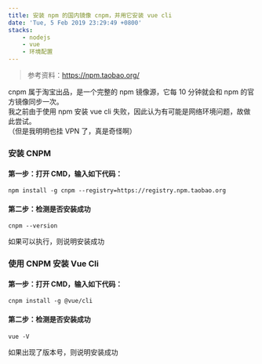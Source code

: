 ```yaml
---
title: 安装 npm 的国内镜像 cnpm，并用它安装 vue cli
date: 'Tue, 5 Feb 2019 23:29:49 +0800'
stacks:
    - nodejs
    - vue
    - 环境配置
---
```


> 参考资料：https://npm.taobao.org/

cnpm 属于淘宝出品，是一个完整的 npm 镜像源，它每 10 分钟就会和 npm 的官方镜像同步一次。  
我之前由于使用 npm 安装 vue cli 失败，因此认为有可能是网络环境问题，故做此尝试。  
（但是我明明也挂 VPN 了，真是奇怪啊）

### 安装 CNPM
#### 第一步：打开 CMD，输入如下代码：
``` 
npm install -g cnpm --registry=https://registry.npm.taobao.org
```
#### 第二步：检测是否安装成功
```
cnpm --version
```
如果可以执行，则说明安装成功

### 使用 CNPM 安装 Vue Cli
#### 第一步：打开 CMD，输入如下代码：
```
cnpm install -g @vue/cli
```
#### 第二步：检测是否安装成功
```
vue -V
```
如果出现了版本号，则说明安装成功


